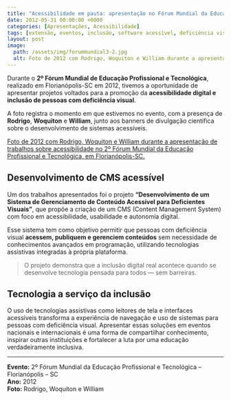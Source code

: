 ```yaml
---
title: "Acessibilidade em pauta: apresentação no Fórum Mundial da Educação Profissional"
date: 2012-05-31 00:00:00 +0000
categories: [Apresentações, Acessibilidade]
tags: [extensão, eventos, inclusão, software acessível, deficiência visual, IF Baiano]
layout: post
image:
  path: /assets/img/forummundial3-2.jpg
  alt: Foto de 2012 com Rodrigo, Woquiton e William durante a apresentação de trabalhos sobre acessibilidade no 2º Fórum Mundial da Educação Profissional e Tecnológica, em Florianópolis-SC.
---
```


Durante o **2º Fórum Mundial de Educação Profissional e Tecnológica**, realizado em Florianópolis-SC em 2012, tivemos a oportunidade de apresentar projetos voltados para a promoção da **acessibilidade digital e inclusão de pessoas com deficiência visual**.

A foto registra o momento em que estivemos no evento, com a presença de **Rodrigo**, **Woquiton** e **William**, junto aos banners de divulgação científica sobre o desenvolvimento de sistemas acessíveis.

[Foto de 2012 com Rodrigo, Woquiton e William durante a apresentação de trabalhos sobre acessibilidade no 2º Fórum Mundial da Educação Profissional e Tecnológica, em Florianópolis-SC.](/assets/img/forummundial3-2.jpg)

## Desenvolvimento de CMS acessível

Um dos trabalhos apresentados foi o projeto **“Desenvolvimento de um Sistema de Gerenciamento de Conteúdo Acessível para Deficientes Visuais”**, que propõe a criação de um CMS (Content Management System) com foco em acessibilidade, usabilidade e autonomia digital.

Esse sistema tem como objetivo permitir que pessoas com deficiência visual **acessem, publiquem e gerenciem conteúdos** sem necessidade de conhecimentos avançados em programação, utilizando tecnologias assistivas integradas à própria plataforma.

> O projeto demonstra que a inclusão digital real acontece quando se desenvolve tecnologia pensada para todos — sem barreiras.

## Tecnologia a serviço da inclusão

O uso de tecnologias assistivas como leitores de tela e interfaces acessíveis transforma a experiência de navegação e uso de sistemas para pessoas com deficiência visual. Apresentar essas soluções em eventos nacionais e internacionais é uma forma de compartilhar conhecimento, inspirar outras instituições e fortalecer a luta por uma educação verdadeiramente inclusiva.

---

**Evento:** 2º Fórum Mundial da Educação Profissional e Tecnológica – Florianópolis – SC  
**Ano:** 2012  
**Foto:** Rodrigo, Woquiton e William  


